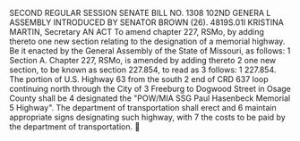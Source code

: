 SECOND REGULAR SESSION
SENATE BILL NO. 1308
102ND GENERA L ASSEMBLY
INTRODUCED BY SENATOR BROWN (26).
4819S.01I KRISTINA MARTIN, Secretary
AN ACT
To amend chapter 227, RSMo, by adding thereto one new section relating to the designation of a
memorial highway.
Be it enacted by the General Assembly of the State of Missouri, as follows:
1 Section A. Chapter 227, RSMo, is amended by adding thereto
2 one new section, to be known as section 227.854, to read as
3 follows:
1 227.854. The portion of U.S. Highway 63 from the south
2 end of CRD 637 loop continuing north through the City of
3 Freeburg to Dogwood Street in Osage County shall be
4 designated the "POW/MIA SSG Paul Hasenbeck Memorial
5 Highway". The department of transportation shall erect and
6 maintain appropriate signs designating such highway, with
7 the costs to be paid by the department of transportation.
